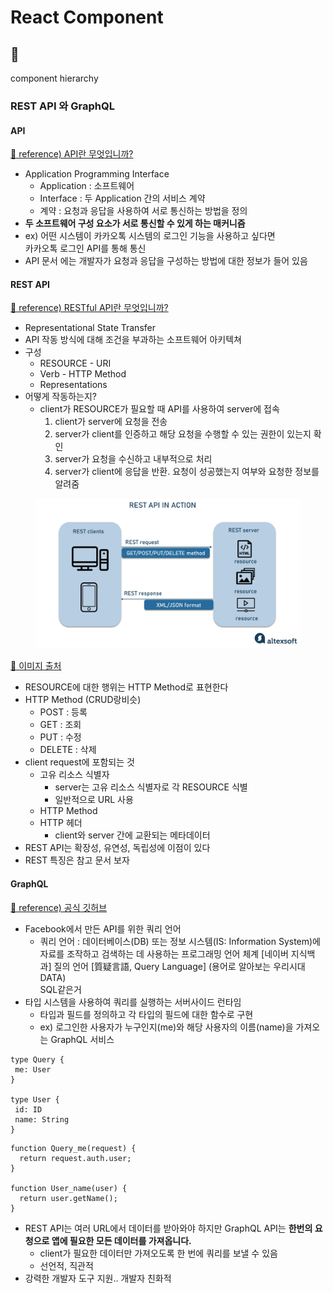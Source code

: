 # React Component

## 🥒

component hierarchy

### REST API 와 GraphQL

#### API

[🔗 reference) API란 무엇입니까?](https://aws.amazon.com/ko/what-is/api/)

* Application Programming Interface
  * Application : 소프트웨어
  * Interface : 두 Application 간의 서비스 계약
  * 계약 : 요청과 응답을 사용하여 서로 통신하는 방법을 정의
* **두 소프트웨어 구성 요소가 서로 통신할 수 있게 하는 매커니즘**
* ex) 어떤 시스템이 카카오톡 시스템의 로그인 기능을 사용하고 싶다면\
  카카오톡 로그인 API를 통해 통신
* API 문서 에는 개발자가 요청과 응답을 구성하는 방법에 대한 정보가 들어 있음



#### REST API

[🔗 reference) RESTful API란 무엇입니까?](https://aws.amazon.com/ko/what-is/restful-api/)

* Representational State Transfer
* API 작동 방식에 대해 조건을 부과하는 소프트웨어 아키텍쳐
* 구성
  * RESOURCE - URI
  * Verb - HTTP Method
  * Representations
* 어떻게 작동하는지?
  * client가 RESOURCE가 필요할 때 API를 사용하여 server에 접속
    1. client가 server에 요청을 전송
    2. server가 client를 인증하고 해당 요청을 수행할 수 있는 권한이 있는지 확인
    3. server가 요청을 수신하고 내부적으로 처리
    4. server가 client에 응답을 반환. 요청이 성공했는지 여부와 요청한 정보를 알려줌

<figure><img src="../.gitbook/assets/rest_api_works.png.webp" alt=""><figcaption></figcaption></figure>

[🔗 이미지 출처](https://www.altexsoft.com/blog/rest-api-design/)



* RESOURCE에 대한 행위는 HTTP Method로 표현한다
* HTTP Method (CRUD랑비슷)
  * POST : 등록
  * GET : 조회
  * PUT : 수정
  * DELETE : 삭제
* client request에 포함되는 것
  * 고유 리소스 식별자
    * server는 고유 리소스 식별자로 각 RESOURCE 식별
    * 일반적으로 URL 사용
  * HTTP Method
  * HTTP 헤더
    * client와 server 간에 교환되는 메타데이터
* REST API는 확장성, 유연성, 독립성에 이점이 있다
* REST 특징은 참고 문서 보자



#### GraphQL

[🔗 reference) 공식 깃허브](https://graphql-kr.github.io/)

* Facebook에서 만든 API를 위한 쿼리 언어
  * 쿼리 언어 : 데이터베이스(DB) 또는 정보 시스템(IS: Information System)에 자료를 조작하고 검색하는 데 사용하는 프로그래밍 언어 체계 \[네이버 지식백과] 질의 언어 \[質疑言語, Query Language] (용어로 알아보는 우리시대 DATA)\
    SQL같은거
* 타입 시스템을 사용하여 쿼리를 실행하는 서버사이드 런타임
  * 타입과 필드를 정의하고 각 타입의 필드에 대한 함수로 구현
  * ex) 로그인한 사용자가 누구인지(me)와 해당 사용자의 이름(name)을 가져오는 GraphQL 서비스

```
type Query {
 me: User
}

type User {
 id: ID
 name: String
}
```

```
function Query_me(request) {
  return request.auth.user;
}

function User_name(user) {
  return user.getName();
}
```

* REST API는 여러 URL에서 데이터를 받아와야 하지만 GraphQL API는 **한번의 요청으로 앱에 필요한 모든 데이터를 가져옵니다.**
  * client가 필요한 데이터만 가져오도록 한 번에 쿼리를 보낼 수 있음
  * 선언적, 직관적
* 강력한 개발자 도구 지원.. 개발자 친화적
